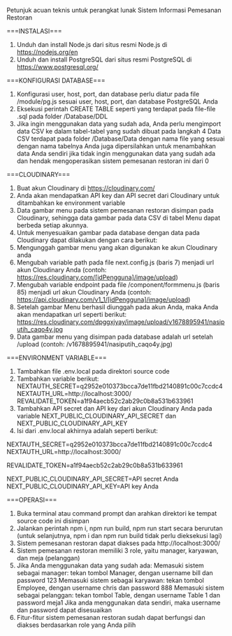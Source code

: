 Petunjuk acuan teknis untuk perangkat lunak Sistem Informasi Pemesanan Restoran

===INSTALASI===
1.  Unduh dan install Node.js dari situs resmi Node.js di https://nodejs.org/en
2.  Unduh dan install PostgreSQL dari situs resmi PostgreSQL di https://www.postgresql.org/

===KONFIGURASI DATABASE===
1.  Konfigurasi user, host, port, dan database perlu diatur pada file /module/pg.js sesuai user, host, port, dan database PostgreSQL Anda
2.  Eksekusi perintah CREATE TABLE seperti yang terdapat pada file-file .sql pada folder /Database/DDL
3.  Jika ingin menggunakan data yang sudah ada, Anda perlu mengimport data CSV ke dalam tabel-tabel yang sudah dibuat pada langkah 4
    Data CSV terdapat pada folder /Database/Data dengan nama file yang sesuai dengan nama tabelnya
    Anda juga dipersilahkan untuk menambahkan data Anda sendiri jika tidak ingin menggunakan data yang sudah ada dan hendak mengoperasikan sistem pemesanan restoran ini dari 0

===CLOUDINARY===
1.  Buat akun Cloudinary di https://cloudinary.com/
2.  Anda akan mendapatkan API key dan API secret dari Cloudinary untuk ditambahkan ke environment variable
3.  Data gambar menu pada sistem pemesanan restoran disimpan pada Cloudinary, sehingga data gambar pada data CSV di tabel Menu dapat berbeda setiap akunnya.
4.  Untuk menyesuaikan gambar pada database dengan data pada Cloudinary dapat dilakukan dengan cara berikut:
5.  Mengunggah gambar menu yang akan digunakan ke akun Cloudinary anda
6.  Mengubah variable path pada file next.config.js (baris 7) menjadi url akun Cloudinary Anda (contoh: https://res.cloudinary.com/[idPengguna]/image/upload)
7.  Mengubah variable endpoint pada file /component/formmenu.js (baris 85) menjadi url akun Cloudinary Anda (contoh: https://api.cloudinary.com/v1_1/[idPengguna]/image/upload)
8.  Setelah gambar Menu berhasil diunggah pada akun Anda, maka Anda akan mendapatkan url seperti berikut: https://res.cloudinary.com/dpggxjyay/image/upload/v1678895941/nasiputih_caqo4y.jpg
9.  Data gambar menu yang disimpan pada database adalah url setelah /upload (contoh: /v1678895941/nasiputih_caqo4y.jpg)

===ENVIRONMENT VARIABLE=== 
1.  Tambahkan file .env.local pada direktori source code
2.  Tambahkan variable berikut:
    NEXTAUTH_SECRET=q2952e010373bcca7de11fbd2140891c00c7ccdc4
    NEXTAUTH_URL=http://localhost:3000/
    REVALIDATE_TOKEN=a1f94aecb52c2ab29c0b8a531b633961
3.  Tambahkan API secret dan API key dari akun Cloudinary Anda pada variable NEXT_PUBLIC_CLOUDINARY_API_SECRET dan NEXT_PUBLIC_CLOUDINARY_API_KEY
4.  Isi dari .env.local akhirnya adalah seperti berikut:

NEXTAUTH_SECRET=q2952e010373bcca7de11fbd2140891c00c7ccdc4
NEXTAUTH_URL=http://localhost:3000/

REVALIDATE_TOKEN=a1f94aecb52c2ab29c0b8a531b633961

NEXT_PUBLIC_CLOUDINARY_API_SECRET=API secret Anda
NEXT_PUBLIC_CLOUDINARY_API_KEY=API key Anda

===OPERASI===
1.  Buka terminal atau command prompt dan arahkan direktori ke tempat source code ini disimpan
2.  Jalankan perintah npm i, npm run build, npm run start secara berurutan (untuk selanjutnya, npm i dan npm run build tidak perlu dieksekusi lagi)
3.  Sistem pemesanan restoran dapat diakses pada http://localhost:3000/
4.  Sistem pemesanan restoran memiliki 3 role, yaitu manager, karyawan, dan meja (pelanggan)
5.  Jika Anda menggunakan data yang sudah ada:
    Memasuki sistem sebagai manager: tekan tombol Manager, dengan username bill dan password 123
    Memasuki sistem sebagai karyawan: tekan tombol Employee, dengan username chris dan password 888
    Memasuki sistem sebagai pelanggan: tekan tombol Table, dengan username Table 1 dan password meja1 
    Jika anda menggunakan data sendiri, maka username dan password dapat disesuaikan
6. Fitur-fitur sistem pemesanan restoran sudah dapat berfungsi dan diakses berdasarkan role yang Anda pilih